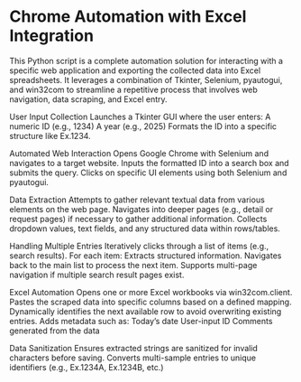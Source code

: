 # Chrome Automation with Excel Integration

This Python script is a complete automation solution for interacting with a specific web application and exporting the collected data into Excel spreadsheets. It leverages a combination of Tkinter, Selenium, pyautogui, and win32com to streamline a repetitive process that involves web navigation, data scraping, and Excel entry.

User Input Collection
  Launches a Tkinter GUI where the user enters:
    A numeric ID (e.g., 1234)
    A year (e.g., 2025)
  Formats the ID into a specific structure like Ex.1234.

Automated Web Interaction
  Opens Google Chrome with Selenium and navigates to a target website.
  Inputs the formatted ID into a search box and submits the query.
  Clicks on specific UI elements using both Selenium and pyautogui.
  
Data Extraction
  Attempts to gather relevant textual data from various elements on the web page.
  Navigates into deeper pages (e.g., detail or request pages) if necessary to gather additional information.
  Collects dropdown values, text fields, and any structured data within rows/tables.
  
Handling Multiple Entries
  Iteratively clicks through a list of items (e.g., search results).
  For each item:
    Extracts structured information.
    Navigates back to the main list to process the next item.
    Supports multi-page navigation if multiple search result pages exist.
    
Excel Automation
  Opens one or more Excel workbooks via win32com.client.
  Pastes the scraped data into specific columns based on a defined mapping.
  Dynamically identifies the next available row to avoid overwriting existing entries.
  Adds metadata such as:
    Today’s date
    User-input ID
    Comments generated from the data
    
Data Sanitization
  Ensures extracted strings are sanitized for invalid characters before saving.
  Converts multi-sample entries to unique identifiers (e.g., Ex.1234A, Ex.1234B, etc.)
